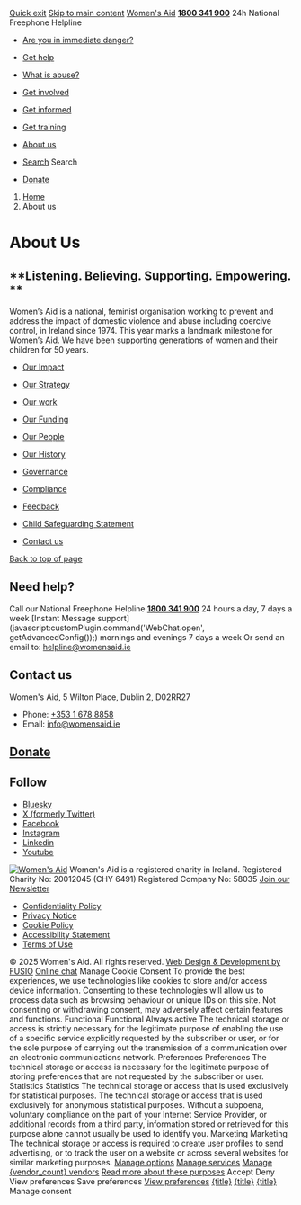 [Quick exit](https://www.womensaid.ie/about-us/#exit)
[Skip to main content](https://www.womensaid.ie/about-us/#pagecontent "Skip to main content")
[Women's Aid](https://www.womensaid.ie/)
**[1800 341 900](tel:1800341900)** 24h National Freephone Helpline
  * [Are you in immediate danger?](https://www.womensaid.ie/are-you-in-immediate-danger/)
  * [Get help](https://www.womensaid.ie/get-help/)
  * [What is abuse?](https://www.womensaid.ie/what-is-abuse/)
  * [Get involved](https://www.womensaid.ie/get-involved/)
  * [Get informed](https://www.womensaid.ie/get-informed/)
  * [Get training](https://www.womensaid.ie/get-training/)
  * [About us](https://www.womensaid.ie/about-us/)


  * [Search](https://www.womensaid.ie/about-us/)
Search
  * [Donate](https://www.womensaid.ie/get-involved/donate/)


  1. [Home](https://www.womensaid.ie/)
  2. About us


# About Us
## **Listening. Believing. Supporting. Empowering. **
Women’s Aid is a national, feminist organisation working to prevent and address the impact of domestic violence and abuse including coercive control, in Ireland since 1974. This year marks a landmark milestone for Women’s Aid. We have been supporting generations of women and their children for 50 years.
  * [Our Impact](https://www.womensaid.ie/about-us/our-impact/)
  * [Our Strategy](https://www.womensaid.ie/about-us/our-strategy/)
  * [Our work](https://www.womensaid.ie/about-us/our-work/)
  * [Our Funding](https://www.womensaid.ie/about-us/our-funding/)
  * [Our People](https://www.womensaid.ie/about-us/our-people/)
  * [Our History](https://www.womensaid.ie/about-us/our-history/)
  * [Governance](https://www.womensaid.ie/about-us/governance/)


  * [Compliance](https://www.womensaid.ie/about-us/compliance/)
  * [Feedback](https://www.womensaid.ie/about-us/feedback/)
  * [Child Safeguarding Statement](https://www.womensaid.ie/app/uploads/2025/03/Child-Safeguarding-Statement.pdf)
  * [Contact us](https://www.womensaid.ie/about-us/contact-us/)


[Back to top of page](https://www.womensaid.ie/about-us/#top)
## Need help?
Call our National Freephone Helpline **[1800 341 900](tel:1800341900)** 24 hours a day, 7 days a week 
[Instant Message support](javascript:customPlugin.command\('WebChat.open', getAdvancedConfig\(\)\);) mornings and evenings 7 days a week
Or send an email to: helpline@womensaid.ie
## Contact us
Women's Aid, 5 Wilton Place, Dublin 2, D02RR27
  * Phone: [+353 1 678 8858](tel:+35316788858)
  * Email: info@womensaid.ie


## [Donate](https://www.womensaid.ie/get-involved/donate/)
## Follow
  * [Bluesky](https://bsky.app/profile/womensaidireland.bsky.social)
  * [X (formerly Twitter)](https://x.com/Womens_Aid)
  * [Facebook](https://www.facebook.com/womensaid.ie)
  * [Instagram](https://www.instagram.com/womens.aid)
  * [Linkedin](https://www.linkedin.com/company/women's-aid/)
  * [Youtube](https://www.youtube.com/@womensaidireland)


[![Women's Aid](https://www.womensaid.ie/app/themes/womensaidsage9/resources/assets/img/womens-aid-logo-white.svg)](https://www.womensaid.ie/about-us/)
Women's Aid is a registered charity in Ireland.
Registered Charity No: 20012045 (CHY 6491) Registered Company No: 58035
[Join our Newsletter](https://www.womensaid.ie/get-informed/news-events/newsletter/)
  * [Confidentiality Policy](https://www.womensaid.ie/about-us/compliance/confidentiality-policy/)
  * [Privacy Notice](https://www.womensaid.ie/about-us/compliance/privacy-notice/)
  * [Cookie Policy](https://www.womensaid.ie/about-us/compliance/cookie-policy/)
  * [Accessibility Statement](https://www.womensaid.ie/about-us/compliance/accessibility-statement/)
  * [Terms of Use](https://www.womensaid.ie/about-us/compliance/terms-of-use/)


© 2025 Women's Aid. All rights reserved. [Web Design & Development by FUSIO](https://www.fusio.net/?utm_source=WomensAid&utm_medium=Website&utm_campaign=ClientLinks)
[Online chat](https://www.womensaid.ie/about-us/#chat)
Manage Cookie Consent
To provide the best experiences, we use technologies like cookies to store and/or access device information. Consenting to these technologies will allow us to process data such as browsing behaviour or unique IDs on this site. Not consenting or withdrawing consent, may adversely affect certain features and functions.
Functional Functional Always active 
The technical storage or access is strictly necessary for the legitimate purpose of enabling the use of a specific service explicitly requested by the subscriber or user, or for the sole purpose of carrying out the transmission of a communication over an electronic communications network.
Preferences Preferences
The technical storage or access is necessary for the legitimate purpose of storing preferences that are not requested by the subscriber or user.
Statistics Statistics
The technical storage or access that is used exclusively for statistical purposes. The technical storage or access that is used exclusively for anonymous statistical purposes. Without a subpoena, voluntary compliance on the part of your Internet Service Provider, or additional records from a third party, information stored or retrieved for this purpose alone cannot usually be used to identify you.
Marketing Marketing
The technical storage or access is required to create user profiles to send advertising, or to track the user on a website or across several websites for similar marketing purposes.
[Manage options](https://www.womensaid.ie/about-us/) [Manage services](https://www.womensaid.ie/about-us/) [Manage {vendor_count} vendors](https://www.womensaid.ie/about-us/) [Read more about these purposes](https://cookiedatabase.org/tcf/purposes/)
Accept Deny View preferences Save preferences [View preferences](https://www.womensaid.ie/about-us/)
[{title}](https://www.womensaid.ie/about-us/) [{title}](https://www.womensaid.ie/about-us/) [{title}](https://www.womensaid.ie/about-us/)
Manage consent
